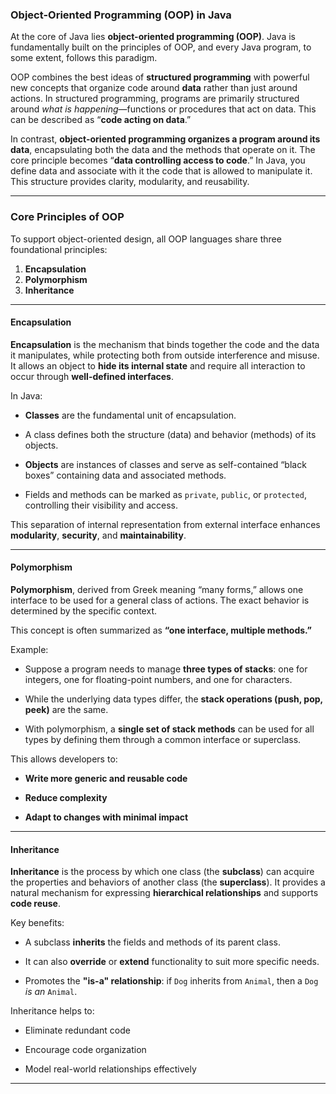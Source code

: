 
### Object-Oriented Programming (OOP) in Java

At the core of Java lies **object-oriented programming (OOP)**. Java is fundamentally built on the principles of OOP, and every Java program, to some extent, follows this paradigm.

OOP combines the best ideas of **structured programming** with powerful new concepts that organize code around **data** rather than just around actions. In structured programming, programs are primarily structured around _what is happening_—functions or procedures that act on data. This can be described as “**code acting on data**.”

In contrast, **object-oriented programming organizes a program around its data**, encapsulating both the data and the methods that operate on it. The core principle becomes “**data controlling access to code**.” In Java, you define data and associate with it the code that is allowed to manipulate it. This structure provides clarity, modularity, and reusability.

---

### Core Principles of OOP

To support object-oriented design, all OOP languages share three foundational principles:

1. **Encapsulation**
2. **Polymorphism**
3. **Inheritance**

---

#### Encapsulation

**Encapsulation** is the mechanism that binds together the code and the data it manipulates, while protecting both from outside interference and misuse. It allows an object to **hide its internal state** and require all interaction to occur through **well-defined interfaces**.

In Java:

- **Classes** are the fundamental unit of encapsulation.

- A class defines both the structure (data) and behavior (methods) of its objects.

- **Objects** are instances of classes and serve as self-contained “black boxes” containing data and associated methods.

- Fields and methods can be marked as `private`, `public`, or `protected`, controlling their visibility and access.

This separation of internal representation from external interface enhances **modularity**, **security**, and **maintainability**.

---

#### Polymorphism

**Polymorphism**, derived from Greek meaning “many forms,” allows one interface to be used for a general class of actions. The exact behavior is determined by the specific context.

This concept is often summarized as **“one interface, multiple methods.”**

Example:

- Suppose a program needs to manage **three types of stacks**: one for integers, one for floating-point numbers, and one for characters.

- While the underlying data types differ, the **stack operations (push, pop, peek)** are the same.

- With polymorphism, a **single set of stack methods** can be used for all types by defining them through a common interface or superclass.


This allows developers to:

- **Write more generic and reusable code**

- **Reduce complexity**

- **Adapt to changes with minimal impact**

---

#### Inheritance

**Inheritance** is the process by which one class (the **subclass**) can acquire the properties and behaviors of another class (the **superclass**). It provides a natural mechanism for expressing **hierarchical relationships** and supports **code reuse**.

Key benefits:

- A subclass **inherits** the fields and methods of its parent class.

- It can also **override** or **extend** functionality to suit more specific needs.

- Promotes the **"is-a" relationship**: if `Dog` inherits from `Animal`, then a `Dog` _is an_ `Animal`.

Inheritance helps to:

- Eliminate redundant code

- Encourage code organization

- Model real-world relationships effectively

---
